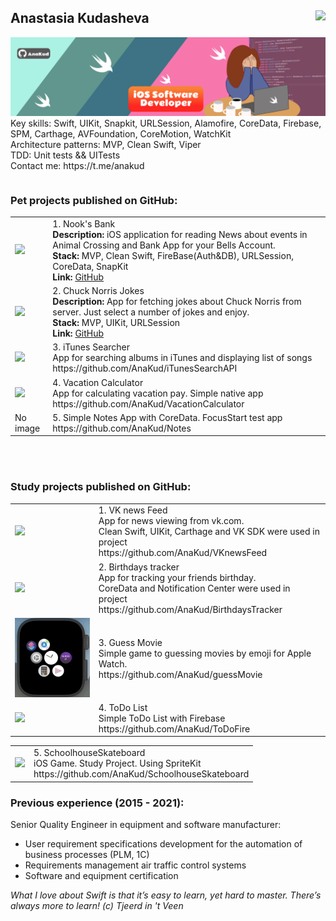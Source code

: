 <html>
   <body>
      <h2> Anastasia Kudasheva <a href="https://www.codewars.com/users/AnaKud"><img src="https://www.codewars.com/users/AnaKud/badges/micro" align="right"></a></h2>
      <table>
         <tr>
           <img src="https://github.com/AnaKud/AnaKud/blob/main/Attachments/AnaKudTeamplate.png?raw=true">
            <br> Key skills: Swift, UIKit, Snapkit, URLSession, Alamofire, CoreData, Firebase, SPM, Carthage, AVFoundation, CoreMotion, WatchKit
            <br> Architecture patterns: MVP, Clean Swift, Viper
            <br> TDD: Unit tests && UITests
            <br> Contact me: https://t.me/anakud
         </tr>
      </table>
      <h3>Pet projects published on GitHub:</h3>
      <table>
         <tr>           
          <td> <img src="https://github.com/AnaKud/Nook-s-Bank/blob/main/Attachments/NBGif.gif?raw=true" width="150" > </td>
             <td> 1. Nook's Bank <br>
                <b>Description: </b> iOS application for reading News about events in Animal Crossing and Bank App for your Bells Account. <br>
                <b>Stack: </b> MVP, Clean Swift, FireBase(Auth&DB), URLSession, CoreData, SnapKit <br>
                <b>Link: </b> <a href="https://github.com/AnaKud/Nook-s-Bank">GitHub</a>
             </td>
          </tr>
          <tr>
             <td> <img src="https://github.com/AnaKud/AnaKud/blob/main/Attachments/CNJokes.gif?raw=true" width="150" > </td>
             <td> 2. Chuck Norris Jokes <br>
                <b>Description: </b> App for fetching jokes about Chuck Norris from server. Just select a number of jokes and enjoy. <br>
                <b>Stack: </b>MVP, UIKit, URLSession <br>
                <b>Link: </b> <a href="https://github.com/AnaKud/ChuckNorrisJokes">GitHub</a>
         </tr>
         <tr>
            <td> <img src="https://github.com/AnaKud/AnaKud/blob/main/Attachments/iTunesSearcher.gif?raw=true" width="200"> </td>
            <td> 3. iTunes Searcher <br>
               App for searching albums in iTunes and displaying list of songs<br>
               https://github.com/AnaKud/iTunesSearchAPI 
            </td>
         </tr>
         <tr>
            <td> <img src="https://github.com/AnaKud/AnaKud/blob/main/Attachments/VacationCalc.gif?raw=true" width="200"> </td>
            <td> 4. Vacation Calculator <br>
               App for calculating vacation pay. Simple native app<br>
               https://github.com/AnaKud/VacationCalculator 
            </td>
         </tr>
         <tr>
            <td> No image  </td>
            <td> 5. Simple Notes App with CoreData. FocusStart test app <br>
            https://github.com/AnaKud/Notes </td>
         </tr>
      </table>
      <br> <br>
      <h3>Study projects published on GitHub:</h3>
      <table>
         <tr>
            <td> <img src="https://github.com/AnaKud/AnaKud/blob/main/Attachments/VKNEWS.gif?raw=true" width="200"> </td>
            <td> 1. VK news Feed<br>
               App for news viewing from vk.com. <br>
               Clean Swift, UIKit, Carthage and VK SDK were used in project<br>
               https://github.com/AnaKud/VKnewsFeed 
            </td>
         </tr>
         <tr>
            <td> <img src="https://github.com/AnaKud/AnaKud/blob/main/Attachments/DR.gif?raw=true" width="200"> </td>
            <td> 2. Birthdays tracker <br>
               App for tracking your friends birthday.<br>
               CoreData and Notification Center were used in project<br>
               https://github.com/AnaKud/BirthdaysTracker
            </td>
         </tr>
         <tr>
            <td> <img src=https://github.com/AnaKud/AnaKud/blob/main/Attachments/GuessIt.gif?raw=true" width="200"> </td>
            <td> 3. Guess Movie<br>
               Simple game to guessing movies by emoji for Apple Watch.<br>
               https://github.com/AnaKud/guessMovie
            </td>
         </tr>
         <tr>
            <td> <img src="https://github.com/AnaKud/AnaKud/blob/main/Attachments/ToDoFire.gif?raw=true" width="200"> </td>
            <td> 4. ToDo List<br>
               Simple ToDo List with Firebase<br>
               https://github.com/AnaKud/ToDoFire 
            </td>
         </tr>
      </table>
      <table>
         <tr>
            <td> <img src="https://github.com/AnaKud/AnaKud/blob/main/Attachments/SkateBoard.gif?raw=true" height="200"> </td>
            <td> 5. SchoolhouseSkateboard<br>
               iOS Game. Study Project. Using SpriteKit<br>
               https://github.com/AnaKud/SchoolhouseSkateboard
            </td>
         </tr>
      </table>
      <h3>Previous experience (2015 - 2021):</h3>
      Senior Quality Engineer in equipment and software manufacturer:
      <ul>
         <li>User requirement specifications development for the automation of business processes (PLM, 1C)</li>
         <li>Requirements management air traffic control systems</li>
         <li>Software and equipment certification</li>
      </ul>
      <i>What I love about Swift is that it’s easy to learn, yet hard to master. There’s always more to learn! (c) Tjeerd in 't Veen </i>
   </body>
</html>
